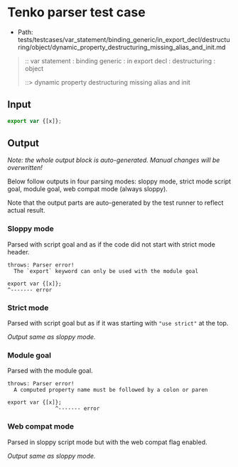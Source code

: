 # Tenko parser test case

- Path: tests/testcases/var_statement/binding_generic/in_export_decl/destructuring/object/dynamic_property_destructuring_missing_alias_and_init.md

> :: var statement : binding generic : in export decl : destructuring : object
>
> ::> dynamic property destructuring missing alias and init

## Input


`````js
export var {[x]};
`````

## Output

_Note: the whole output block is auto-generated. Manual changes will be overwritten!_

Below follow outputs in four parsing modes: sloppy mode, strict mode script goal, module goal, web compat mode (always sloppy).

Note that the output parts are auto-generated by the test runner to reflect actual result.

### Sloppy mode

Parsed with script goal and as if the code did not start with strict mode header.

`````
throws: Parser error!
  The `export` keyword can only be used with the module goal

export var {[x]};
^------- error
`````

### Strict mode

Parsed with script goal but as if it was starting with `"use strict"` at the top.

_Output same as sloppy mode._

### Module goal

Parsed with the module goal.

`````
throws: Parser error!
  A computed property name must be followed by a colon or paren

export var {[x]};
               ^------- error
`````


### Web compat mode

Parsed in sloppy script mode but with the web compat flag enabled.

_Output same as sloppy mode._
